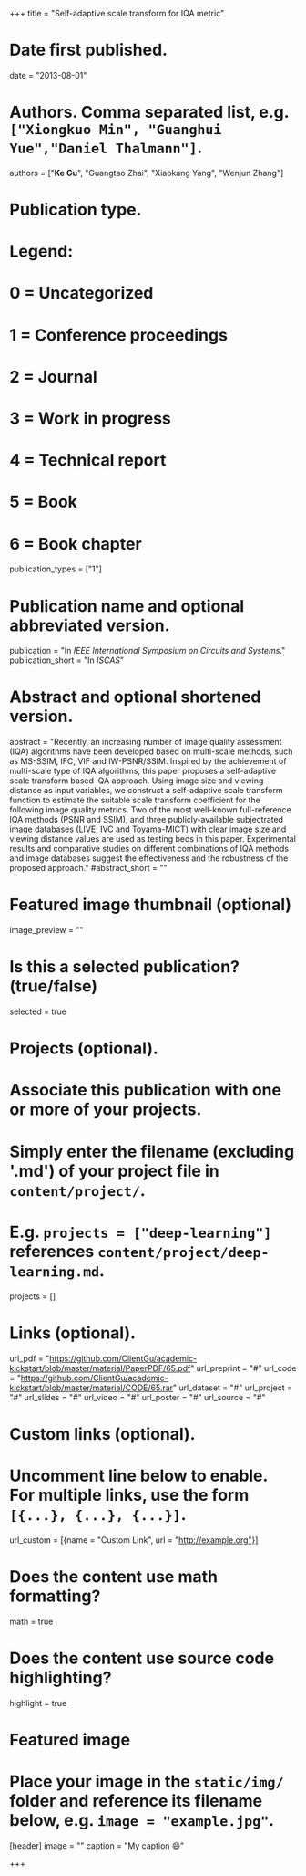 +++
title = "Self-adaptive scale transform for IQA metric"

# Date first published.
date = "2013-08-01"

# Authors. Comma separated list, e.g. `["Xiongkuo Min", "Guanghui Yue","Daniel Thalmann"]`.
authors = ["**Ke Gu**", "Guangtao Zhai", "Xiaokang Yang", "Wenjun Zhang"]
# Publication type.
# Legend:
# 0 = Uncategorized
# 1 = Conference proceedings
# 2 = Journal
# 3 = Work in progress
# 4 = Technical report
# 5 = Book
# 6 = Book chapter
publication_types = ["1"]

# Publication name and optional abbreviated version.
publication = "In *IEEE International Symposium on Circuits and Systems*."
publication_short = "In *ISCAS*"

# Abstract and optional shortened version.
abstract = "Recently, an increasing number of image quality assessment (IQA) algorithms have been developed based on multi-scale methods, such as MS-SSIM, IFC, VIF and IW-PSNR/SSIM. Inspired by the achievement of multi-scale type of IQA algorithms, this paper proposes a self-adaptive scale transform based IQA approach. Using image size and viewing distance as input variables, we construct a self-adaptive scale transform function to estimate the suitable scale transform coefficient for the following image quality metrics. Two of the most well-known full-reference IQA methods (PSNR and SSIM), and three publicly-available subjectrated image databases (LIVE, IVC and Toyama-MICT) with clear image size and viewing distance values are used as testing beds in this paper. Experimental results and comparative studies on different combinations of IQA methods and image databases suggest the effectiveness and the robustness of the proposed approach."
#abstract_short = ""

# Featured image thumbnail (optional)
image_preview = ""

# Is this a selected publication? (true/false)
selected = true

# Projects (optional).
#   Associate this publication with one or more of your projects.
#   Simply enter the filename (excluding '.md') of your project file in `content/project/`.
#   E.g. `projects = ["deep-learning"]` references `content/project/deep-learning.md`.
projects = []

# Links (optional).
url_pdf = "https://github.com/ClientGu/academic-kickstart/blob/master/material/PaperPDF/65.pdf"
url_preprint = "#"
url_code = "https://github.com/ClientGu/academic-kickstart/blob/master/material/CODE/65.rar"
url_dataset = "#"
url_project = "#"
url_slides = "#"
url_video = "#"
url_poster = "#"
url_source = "#"

# Custom links (optional).
#   Uncomment line below to enable. For multiple links, use the form `[{...}, {...}, {...}]`.
 url_custom = [{name = "Custom Link", url = "http://example.org"}]

# Does the content use math formatting?
math = true

# Does the content use source code highlighting?
highlight = true

# Featured image
# Place your image in the `static/img/` folder and reference its filename below, e.g. `image = "example.jpg"`.
[header]
image = ""
caption = "My caption 😄"

+++
